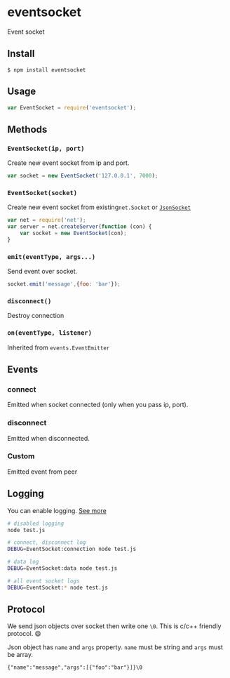 # eventsocket
Event socket

## Install

```
$ npm install eventsocket
```

## Usage

```js
var EventSocket = require('eventsocket');
```

## Methods

### `EventSocket(ip, port)`

Create new event socket from ip and port.

```js
var socket = new EventSocket('127.0.0.1', 7000);
```

### `EventSocket(socket)`

Create new event socket from existing`net.Socket` or [`JsonSocket`](https://github.com/smmoosavi/jsonsocket)

```js
var net = require('net');
var server = net.createServer(function (con) {
    var socket = new EventSocket(con);
}
```

### `emit(eventType, args...)`

Send event over socket.

```js
socket.emit('message',{foo: 'bar'});
```
### `disconnect()`

Destroy connection

### `on(eventType, listener)`

Inherited from `events.EventEmitter`

## Events
### connect
Emitted when socket connected (only when you pass ip, port).

### disconnect
Emitted when disconnected.

### Custom
Emitted event from peer 

## Logging

You can enable logging. [See more](https://github.com/visionmedia/debug)

```bash
# disabled logging
node test.js

# connect, disconnect log
DEBUG=EventSocket:connection node test.js

# data log
DEBUG=EventSocket:data node test.js

# all event socket logs
DEBUG=EventSocket:* node test.js
```

## Protocol

We send json objects over socket then write one `\0`. This is c/c++ friendly protocol. :smile:

Json object has `name` and `args` property. `name` must be string and `args` must be array.

```
{"name":"message","args":[{"foo":"bar"}]}\0
```